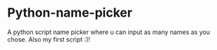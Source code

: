 # Python-name-picker
A python script name picker where u can input as many names as you chose. Also my first script :)! 
